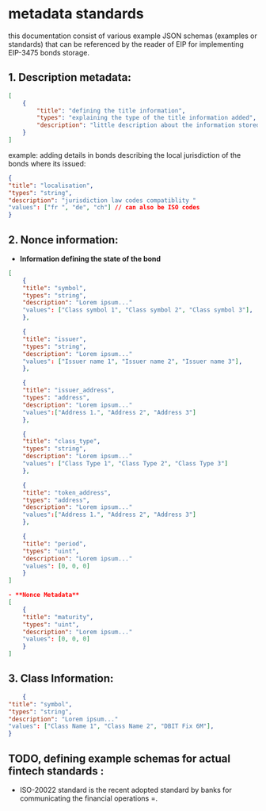 # metadata  standards 


this documentation consist of various example  JSON schemas (examples or standards) that can be referenced by the reader of EIP for implementing EIP-3475 bonds storage.


## 1. Description metadata: 

```json 
[
    {
        "title": "defining the title information",
        "types": "explaining the type of the title information added",
        "description": "little description about the information stored in  the bond",
    }
]
```

example: adding details in bonds describing the local jurisdiction of the bonds where its issued:

```json
{
"title": "localisation",
"types": "string",
"description": "jurisdiction law codes compatiblity "
"values": ["fr ", "de", "ch"] // can also be ISO codes 
}
```

## 2. Nonce information:

- **Information defining the state of the bond** 

```json
[	
	{	
	"title": "symbol",
	"types": "string",
	"description": "Lorem ipsum..."
	"values": ["Class symbol 1", "Class symbol 2", "Class symbol 3"],
	},

	{	
	"title": "issuer",
	"types": "string",
	"description": "Lorem ipsum..."
	"values": ["Issuer name 1", "Issuer name 2", "Issuer name 3"],
	},

	{	
	"title": "issuer_address",
	"types": "address",
	"description": "Lorem ipsum..."
	"values":["Address 1.", "Address 2", "Address 3"]
	},

	{	
	"title": "class_type",
	"types": "string",
	"description": "Lorem ipsum..."
	"values": ["Class Type 1", "Class Type 2", "Class Type 3"]
	},

	{	
	"title": "token_address",
	"types": "address",
	"description": "Lorem ipsum..."
	"values":["Address 1.", "Address 2", "Address 3"]
	},

	{	
	"title": "period",
	"types": "uint",
	"description": "Lorem ipsum..."
	"values": [0, 0, 0]
	}
]

- **Nonce Metadata**
[
	{	
	"title": "maturity",
	"types": "uint",
	"description": "Lorem ipsum..."
	"values": [0, 0, 0]
	}
]
```


## 3. Class Information:

```json
    {
"title": "symbol",
"types": "string",
"description": "Lorem ipsum..."
"values": ["Class Name 1", "Class Name 2", "DBIT Fix 6M"],
}
```
## TODO, defining example schemas for actual fintech standards : 
- ISO-20022 standard is the recent adopted standard by banks for communicating the financial operations =. 
